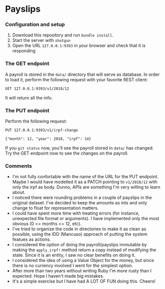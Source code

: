 # Payslips

### Configuration and setup

1. Download this repository and run `bundle install`.
1. Start the server with `shotgun`
1. Open the URL `127.0.0.1:9393` in your browser and check that it is responding


### The GET endpoint

A payroll is stored in the `data/` directory that will serve as database. In order to load it, perform the following request with your favorite REST client:

```
GET 127.0.0.1:9393/v1/2018/12
```

It will return all the info.

### The PUT endpoint

Perform the following request:

```
PUT 127.0.0.1:9393/v1/irpf-change

{"month": 12, "year": 2018, "irpf": 14}
```

If you `git status` now, you'll see the payroll stored in `data/` has changed. Try the GET endpoint now to see the changes on the payroll.


### Comments

* I'm not fully confortable with the name of the URL for the PUT endpoint. Maybe I would have modelled it as a PATCH pointing to `v1/2018/12` with only the irpf as body. Dunno, APIs are something I'm very willing to learn about.
* I noticed there were rounding problems in a couple of payslips in the original dataset. I've decided to keep the amounts as ints and only change to float for representation matters.
* I could have spent more time with treating errors (for instance, unexpected file format or arguments). I have implemented only the most obvious (0 <= months <= 12, etc).
* I've tried to organize the code in directories to make it as clean as possible, using the IDD (Mancuso) approach of putting the system featues as actions.
* I considered the option of doing the payroll/payslips immutable by making the `apply_irpf!` method return a copy instead of modifying the state. Since it is an entity, I saw no clear benefits on doing it.
* I considered the idea of using a Value Object for the money, but since there is no currency involved I went for the simplest option.
* After more than two years without writing Ruby I'm more rusty than I expected. Hope I haven't made big mistakes.
* It's a simple exercise but I have had A LOT OF FUN doing this. Cheers!
